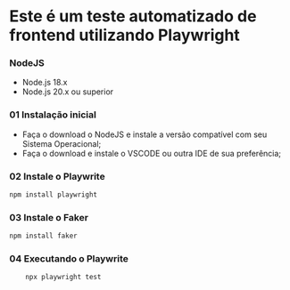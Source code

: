 # Este é um teste automatizado de frontend utilizando Playwright

### NodeJS

- Node.js 18.x
- Node.js 20.x ou superior

### 01 Instalação inicial

- Faça o download o NodeJS e instale a versão compatível com seu Sistema Operacional;
- Faça o download e instale o VSCODE ou outra IDE de sua preferência;

### 02 Instale o Playwrite

```bash
npm install playwright
```

### 03 Instale o Faker

```bash
npm install faker
```

### 04 Executando o Playwrite

```bash
    npx playwright test
```
